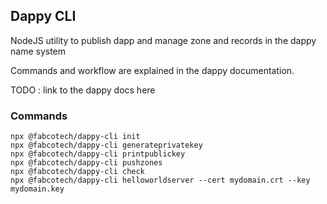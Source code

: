 ## Dappy CLI

NodeJS utility to publish dapp and manage zone and records in the dappy name system

Commands and workflow are explained in the dappy documentation.

TODO : link to the dappy docs here

### Commands

```
npx @fabcotech/dappy-cli init
npx @fabcotech/dappy-cli generateprivatekey
npx @fabcotech/dappy-cli printpublickey
npx @fabcotech/dappy-cli pushzones
npx @fabcotech/dappy-cli check
npx @fabcotech/dappy-cli helloworldserver --cert mydomain.crt --key mydomain.key
```
